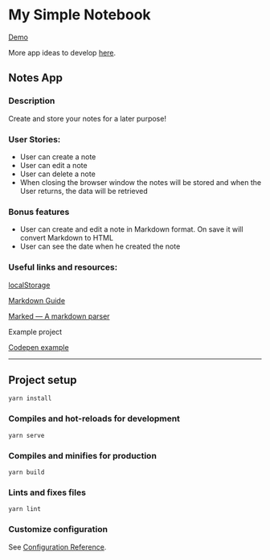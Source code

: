 # My Simple Notebook

[Demo](https://my-simple-notebook-vue.herokuapp.com/)


More app ideas to develop [here](https://www.freecodecamp.org/news/here-are-some-app-ideas-you-can-build-to-level-up-your-coding-skills-39618291f672/amp/).


## Notes App

### Description

Create and store your notes for a later purpose!

### User Stories:

- User can create a note
- User can edit a note
- User can delete a note
- When closing the browser window the notes will be stored and when the User returns, the data will be retrieved


### Bonus features

- User can create and edit a note in Markdown format. On save it will convert Markdown to HTML
- User can see the date when he created the note

### Useful links and resources:

[localStorage](https://developer.mozilla.org/en-US/docs/Web/API/Window/localStorage)

[Markdown Guide](https://www.markdownguide.org/basic-syntax/)

[Marked — A markdown parser](https://github.com/markedjs/marked)

Example project

[Codepen example](https://codepen.io/nickmoreton/embed/gbyygq?height=300&slug-hash=gbyygq&default-tabs=css,result&host=https://codepen.io#html-box)

---

## Project setup

```
yarn install
```

### Compiles and hot-reloads for development

```
yarn serve
```

### Compiles and minifies for production

```
yarn build
```

### Lints and fixes files

```
yarn lint
```

### Customize configuration

See [Configuration Reference](https://cli.vuejs.org/config/).
